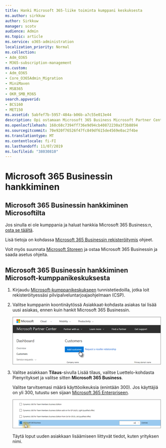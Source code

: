 ```yaml
---
title: Hanki Microsoft 365-liike toiminta kumppani keskuksesta
ms.author: sirkkuw
author: Sirkkuw
manager: scotv
audience: Admin
ms.topic: article
ms.service: o365-administration
localization_priority: Normal
ms.collection:
- Adm_O365
- M365-subscription-management
ms.custom:
- Adm_O365
- Core_O365Admin_Migration
- MiniMaven
- MSB365
- OKR_SMB_M365
search.appverid:
- BCS160
- MET150
ms.assetid: 5abfef7b-5957-484a-b06b-a7c55e013e44
description: Opi ostamaan Microsoft 365 Business Microsoft Partner Centeristä.
ms.openlocfilehash: 168c68c7394ff736e9d94cb40872230a3f3b8894
ms.sourcegitcommit: 70e920f76526f47fc849df615de4569e0ac2f4be
ms.translationtype: MT
ms.contentlocale: fi-FI
ms.lasthandoff: 11/07/2019
ms.locfileid: "38030810"
---
```

# <a name="get-microsoft-365-business"></a>Microsoft 365 Businessin hankkiminen

## <a name="get-microsoft-365-business-from-microsoft"></a>Microsoft 365 Businessin hankkiminen Microsoftilta

Jos sinulla ei ole kumppania ja haluat hankkia Microsoft 365 Business:n, [osta se täältä](https://www.microsoft.com/en-US/microsoft-365/business).

Lisä tietoja on kohdassa [Microsoft 365 Businessin rekisteröitymis](sign-up.md) ohjeet.

Voit myös suunnata [Microsoft Storeen](https://www.microsoft.com/store/locations/find-a-store?icid=en-us_UF_FAS) ja ostaa Microsoft 365 Businessin ja saada asetus ohjeita.
  
## <a name="get-microsoft-365-business-from-microsoft-partner-center"></a>Microsoft 365 Businessin hankkiminen Microsoft-kumppanikeskuksesta

1. Kirjaudu [Microsoft-kumppanikeskukseen](https://go.microsoft.com/fwlink/p/?linkid=849910) tunnistetiedoilla, jotka loit rekisteröityessäsi pilvipalveluntarjoajaohjelmaan (CSP). 
    
2. Valitse kumppanin koontinäytössä Asiakkaat-kohdasta asiakas tai lisää uusi asiakas, ennen kuin hankit Microsoft 365 Businessin.
    
    ![In the Microsoft Partner center, add a new customer.](media/ec807d07-bbd2-411f-8fe1-c644cf9a3882.png)
  
3. Valitse asiakkaan **Tilaus**-sivulla Lisää tilaus, valitse Luettelo-kohdasta Pienyritykset ja valitse sitten **Microsoft 365 Business**.
    
    Valitse tarvitsemasi määrä käyttöoikeuksia (enintään 300). Jos käyttäjiä on yli 300, tutustu sen sijaan [Microsoft 365 Enterpriseen](https://go.microsoft.com/fwlink/p/?linkid=862316). 
    
    ![On the New subscription page choose small business.](media/52d99e89-2175-4974-84bb-dd626048541b.png)
  
    Täytä loput uuden asiakkaan lisäämiseen liittyvät tiedot, kuten yrityksen nimi.
    


